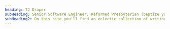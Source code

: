 ```yaml
---
heading: TJ Draper
subHeading: Senior Software Engineer. Reformed Presbyterian (baptize yo babies). Crazy CREC nutcase (feed yo babies). Deacon. Conservative libertarian.
subHeading2: On this site you'll find an eclectic collection of writings on software, technology, theology, musings, and information about me and my family.
---
```

